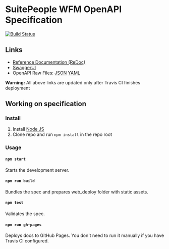 # SuitePeople WFM OpenAPI Specification
[![Build Status](https://travis-ci.com/zuusio/api.svg?branch=master)](https://travis-ci.com/zuusio/api)

## Links

- [Reference Documentation (ReDoc)](https://zuusio.github.io/api/)
- [SwaggerUI](https://zuusio.github.io/api/swagger-ui/)
- OpenAPI Raw Files: [JSON](https://zuusio.github.io/api/openapi.json) [YAML](https://zuusio.github.io/api/openapi.yaml)

**Warning:** All above links are updated only after Travis CI finishes deployment

## Working on specification
### Install

1. Install [Node JS](https://nodejs.org/)
2. Clone repo and run `npm install` in the repo root

### Usage

#### `npm start`
Starts the development server.

#### `npm run build`
Bundles the spec and prepares web_deploy folder with static assets.

#### `npm test`
Validates the spec.

#### `npm run gh-pages`
Deploys docs to GitHub Pages. You don't need to run it manually if you have Travis CI configured.
